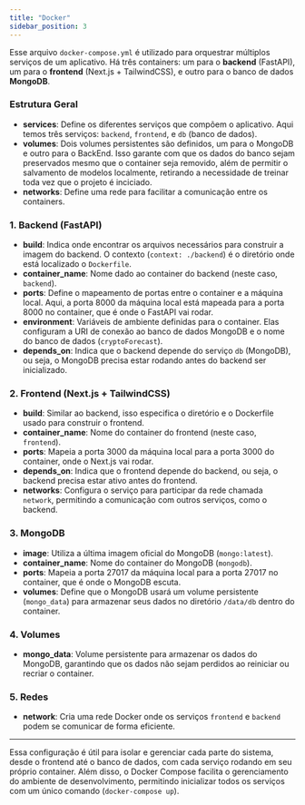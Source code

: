 ```yaml
---
title: "Docker"
sidebar_position: 3
---
```


Esse arquivo `docker-compose.yml` é utilizado para orquestrar múltiplos serviços de um aplicativo. Há três containers: um para o **backend** (FastAPI), um para o **frontend** (Next.js + TailwindCSS), e outro para o banco de dados **MongoDB**.

### Estrutura Geral

- **services**: Define os diferentes serviços que compõem o aplicativo. Aqui temos três serviços: `backend`, `frontend`, e `db` (banco de dados).
- **volumes**: Dois volumes persistentes são definidos, um para o MongoDB e outro para o BackEnd. Isso garante com que os dados do banco sejam preservados mesmo que o container seja removido, além de permitir o salvamento de modelos localmente, retirando a necessidade de treinar toda vez que o projeto é inciciado.
- **networks**: Define uma rede para facilitar a comunicação entre os containers.

### 1. **Backend (FastAPI)**

- **build**: Indica onde encontrar os arquivos necessários para construir a imagem do backend. O contexto (`context: ./backend`) é o diretório onde está localizado o `Dockerfile`.
- **container_name**: Nome dado ao container do backend (neste caso, `backend`).
- **ports**: Define o mapeamento de portas entre o container e a máquina local. Aqui, a porta 8000 da máquina local está mapeada para a porta 8000 no container, que é onde o FastAPI vai rodar.
- **environment**: Variáveis de ambiente definidas para o container. Elas configuram a URI de conexão ao banco de dados MongoDB e o nome do banco de dados (`cryptoForecast`).
- **depends_on**: Indica que o backend depende do serviço `db` (MongoDB), ou seja, o MongoDB precisa estar rodando antes do backend ser inicializado.

### 2. **Frontend (Next.js + TailwindCSS)**

- **build**: Similar ao backend, isso especifica o diretório e o Dockerfile usado para construir o frontend.
- **container_name**: Nome do container do frontend (neste caso, `frontend`).
- **ports**: Mapeia a porta 3000 da máquina local para a porta 3000 do container, onde o Next.js vai rodar.
- **depends_on**: Indica que o frontend depende do backend, ou seja, o backend precisa estar ativo antes do frontend.
- **networks**: Configura o serviço para participar da rede chamada `network`, permitindo a comunicação com outros serviços, como o backend.

### 3. **MongoDB**

- **image**: Utiliza a última imagem oficial do MongoDB (`mongo:latest`).
- **container_name**: Nome do container do MongoDB (`mongodb`).
- **ports**: Mapeia a porta 27017 da máquina local para a porta 27017 no container, que é onde o MongoDB escuta.
- **volumes**: Define que o MongoDB usará um volume persistente (`mongo_data`) para armazenar seus dados no diretório `/data/db` dentro do container.

### 4. **Volumes**

- **mongo_data**: Volume persistente para armazenar os dados do MongoDB, garantindo que os dados não sejam perdidos ao reiniciar ou recriar o container.

### 5. **Redes**

- **network**: Cria uma rede Docker onde os serviços `frontend` e `backend` podem se comunicar de forma eficiente.

---

Essa configuração é útil para isolar e gerenciar cada parte do sistema, desde o frontend até o banco de dados, com cada serviço rodando em seu próprio container. Além disso, o Docker Compose facilita o gerenciamento do ambiente de desenvolvimento, permitindo inicializar todos os serviços com um único comando (`docker-compose up`).
